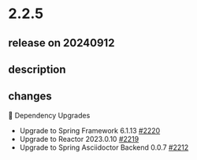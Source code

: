 # 2.2.5

## release on 20240912
## description
## changes
🔨 Dependency Upgrades

* Upgrade to Spring Framework 6.1.13 <a href="https://github.com/spring-projects/spring-hateoas/issues/2220" data-hovercard-type="issue" data-hovercard-url="/spring-projects/spring-hateoas/issues/2220/hovercard">#2220</a>
* Upgrade to Reactor 2023.0.10 <a href="https://github.com/spring-projects/spring-hateoas/issues/2219" data-hovercard-type="issue" data-hovercard-url="/spring-projects/spring-hateoas/issues/2219/hovercard">#2219</a>
* Upgrade to Spring Asciidoctor Backend 0.0.7 <a href="https://github.com/spring-projects/spring-hateoas/issues/2212" data-hovercard-type="issue" data-hovercard-url="/spring-projects/spring-hateoas/issues/2212/hovercard">#2212</a>

